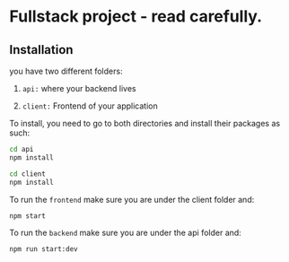 # Fullstack project - read carefully.

## Installation

you have two different folders:

1. `api:` where your backend lives

2. `client:` Frontend of your application

To install, you need to go to both directories and install their packages as such:

```bash
cd api
npm install
```

```bash
cd client
npm install
```

To run the `frontend` make sure you are under the client folder and:

```bash
npm start
```

To run the `backend` make sure you are under the api folder and:

```bash
npm run start:dev
```

<br />
